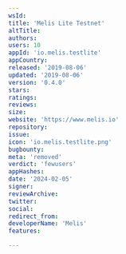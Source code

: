 ```yaml
---
wsId: 
title: 'Melis Lite Testnet'
altTitle: 
authors: 
users: 10
appId: 'io.melis.testlite'
appCountry: 
released: '2019-08-06'
updated: '2019-08-06'
version: '0.4.0'
stars: 
ratings: 
reviews: 
size: 
website: 'https://www.melis.io'
repository: 
issue: 
icon: 'io.melis.testlite.png'
bugbounty: 
meta: 'removed'
verdict: 'fewusers'
appHashes: 
date: '2024-02-05'
signer: 
reviewArchive: 
twitter: 
social: 
redirect_from: 
developerName: 'Melis'
features: 

---
```


